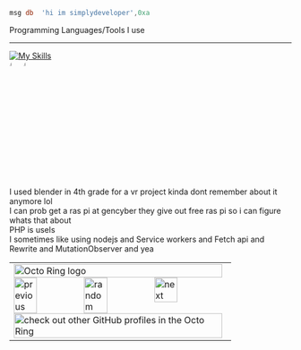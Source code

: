 ```asm
msg db	'hi im simplydeveloper',0xa
```
Programming Languages/Tools I use <hr>
[![My Skills](https://skillicons.dev/icons?i=js,html,css,cpp,cs,c,nodejs,java,react,cloudflare,dotnet,git,github,lua,netlify,rust,blender,mysql,docker,regex,php,py,ts,vscode,visualstudio,wasm,ps)](https://skillicons.dev)
<br>
<a href='https://assemblyscript.org/'><img src='https://www.assemblyscript.org/images/icon.svg' style='width: 5%; height: 5%; border-radius: 20px;'></a><a href='https://fsharp.org'><img src='https://cdn.worldvectorlogo.com/logos/fsharp.svg' style='width: 5%; height: 5%; border-radius: 20px;'></a> 

<br>I used blender in 4th grade for a vr project kinda dont remember about it anymore lol 
<br> I can prob get a ras pi at gencyber they give out free ras pi so i can figure whats that about
<br>PHP is usels
<br>
I sometimes like using nodejs and Service workers and Fetch api and Rewrite and MutationObserver and yea 

<table><tbody><tr><td><a href="https://octo-ring.com/"><img src="https://octo-ring.com/static/img/widget/top.png" width="99%" alt="Octo Ring logo" align="top"></a><br><a href="https://octo-ring.com/p/schooldev49/prev"><img src="https://octo-ring.com/static/img/widget/prev.png" width="33%" alt="previous" align="top" title="previous profile"></a><a href="https://octo-ring.com/p/schooldev49/random"><img src="https://octo-ring.com/static/img/widget/random.png" width="33%" alt="random" align="top" title="random profile"></a><a href="https://octo-ring.com/p/schooldev49/next"><img src="https://octo-ring.com/static/img/widget/next.png" width="33%" alt="next" align="top" title="next profile"></a><br><a href="https://octo-ring.com/"><img src="https://octo-ring.com/static/img/widget/bottom.png" width="99%" alt="check out other GitHub profiles in the Octo Ring" align="top"></a></td></tr></tbody></table>
